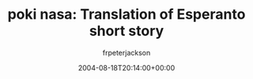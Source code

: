 ---
title: 'poki nasa: Translation of Esperanto short story'
posts: 2
hash: 't279'
author: 'frpeterjackson'
date: 2004-08-18T20:14:00+00:00
sources:
  - http://forums.tokipona.org/viewtopic.php%3Ft=279.html
---
